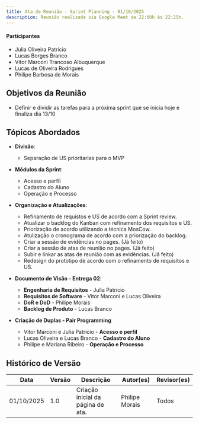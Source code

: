 ```yaml
---
title: Ata de Reunião - Sprint Planning - 01/10/2025
description: Reunião realizada via Google Meet de 22:00h às 22:25h.
---
```


#### Participantes

- Julia Oliveira Patricio
- Lucas Borges Branco
- Vitor Marconi Trancoso Albuquerque
- Lucas de Oliveira Rodrigues
- Philipe Barbosa de Morais
 
## Objetivos da Reunião

- Definir e dividir as tarefas para a próxima sprint que se inicia hoje e finaliza dia 13/10

## Tópicos Abordados

- **Divisão**:
   - Separação de US prioritarias para o MVP

- **Módulos da Sprint**:
  - Acesso e perfil
  - Cadastro do Aluno
  - Operação e Processo

- **Organização e Atualizações**:
  - Refinamento de requistos e US de acordo com a Sprint review.
  - Atualizar o backlog do Kanban com refinamento dos requisitos e US.
  - Priorização de acordo utilizando a técnica MosCow.
  - Atulização o cronograma de acordo com a priorização do backlog.
  - Criar a sessão de evidências no pages. (Já feito)
  - Criar a sessão de atas de reunião no pages. (Já feito)
  - Subir e linkar as atas de reunião com as evidências. (Já feito)
  - Redesign do prototipo de acordo com o refinamento de requisitos e US.

- **Documento de Visão - Entrega 02**:
  - **Engenharia de Requisitos** - Julia Patricio
  - **Requisitos de Software** - Vitor Marconi e Lucas Oliveira
  - **DoR e DoD** - Philipe Morais
  - **Backlog de Produto** - Lucas Branco 

- **Criação de Duplas - Pair Programming**
  - Vitor Marconi  e Julia Patricio - **Acesso e perfil**
  - Lucas Oliveira e Lucas Branco - **Cadastro do Aluno**
  - Philipe e Mariana Ribeiro - **Operação e Processo**

## Histórico de Versão

| Data       | Versão | Descrição                              | Autor(es)      | Revisor(es)    |
| ---------- | ------ | -------------------------------------- | -------------- | -------------- |
| 01/10/2025 | 1.0    | Criação inicial da página de ata. | Philipe Morais | Todos |
